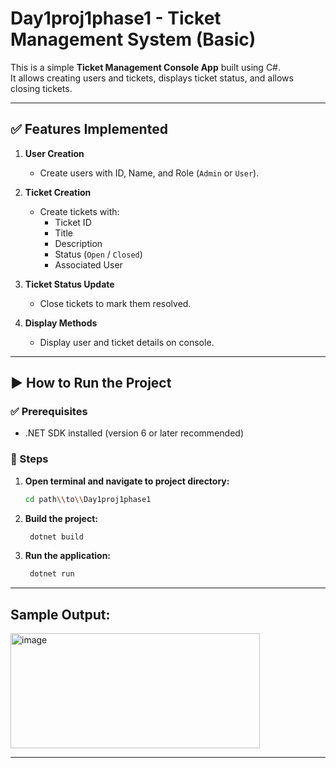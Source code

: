 # Day1proj1phase1 - Ticket Management System (Basic)

This is a simple **Ticket Management Console App** built using C#.  
It allows creating users and tickets, displays ticket status, and allows closing tickets.

---

## ✅ Features Implemented

1. **User Creation**
   - Create users with ID, Name, and Role (`Admin` or `User`).

2. **Ticket Creation**
   - Create tickets with:
     - Ticket ID
     - Title
     - Description
     - Status (`Open` / `Closed`)
     - Associated User

3. **Ticket Status Update**
   - Close tickets to mark them resolved.

4. **Display Methods**
   - Display user and ticket details on console.

---

## ▶️ How to Run the Project

### ✅ Prerequisites

- .NET SDK installed (version 6 or later recommended)

### 📌 Steps

1. **Open terminal and navigate to project directory:**

   ```bash
   cd path\\to\\Day1proj1phase1

2. **Build the project:**

   ```bash
    dotnet build
2. **Run the application:**

   ```bash
    dotnet run

---
## Sample Output:

<img width="399" height="184" alt="image" src="https://github.com/user-attachments/assets/98e07ba9-2ab3-4332-a0b6-3e4fe3830504" />

 ---

